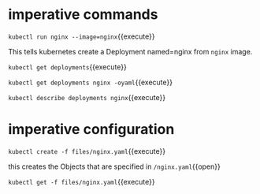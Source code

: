 # imperative commands

`kubectl run nginx --image=nginx`{{execute}}

This tells kubernetes create a Deployment named=nginx from `nginx` image.


`kubectl get deployments`{{execute}}


`kubectl get deployments nginx -oyaml`{{execute}}


`kubectl describe deployments nginx`{{execute}}



# imperative configuration

`kubectl create -f files/nginx.yaml`{{execute}}

this creates the Objects that are specified in `/nginx.yaml`{{open}}


`kubectl get -f files/nginx.yaml`{{execute}}
